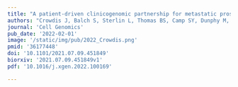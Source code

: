 ```yaml
---
title: "A patient-driven clinicogenomic partnership for metastatic prostate cancer"
authors: "Crowdis J, Balch S, Sterlin L, Thomas BS, Camp SY, Dunphy M, Anastasio E, Shah S, Damon AL, Ramos R, Sosa DM, Small IK, Tomson BN, Nguyen CM, McGillicuddy M, Chastain PS, He MX, Cheung ATM, **Wankowicz SA**, Tewari AK, Kim D, AlDubayan SH, Dowdye A, Zola B, Nowak J, Manarite J, Henry Gunn I, Olson B, Lander ES, Painter CA, Wagle N, Van Allen EM."
journal: 'Cell Genomics'
pub_date: '2022-02-01'
image: '/static/img/pub/2022_Crowdis.png'
pmid: '36177448'
doi: '10.1101/2021.07.09.451849'
biorxiv: '2021.07.09.451849v1'
pdf: '10.1016/j.xgen.2022.100169'

---
```

